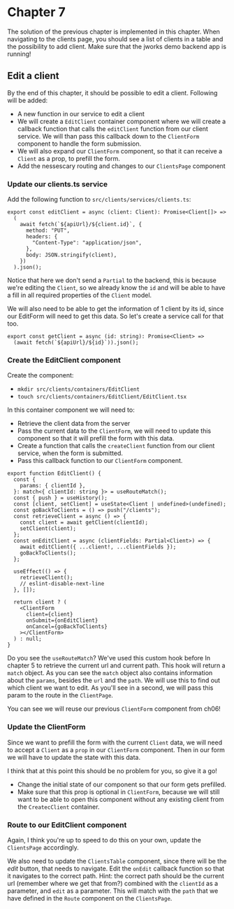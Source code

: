 # Chapter 7

The solution of the previous chapter is implemented in this chapter.
When navigating to the clients page, you should see a list of clients in a table and the possibility to add client. Make sure that the jworks demo backend app is running!

## Edit a client

By the end of this chapter, it should be possible to edit a client. Following will be added:

- A new function in our service to edit a client
- We will create a `EditClient` container component where we will create a callback function that calls the `editClient` function
from our client service. We will than pass this callback down to the `ClientForm` component to handle the form submission.
- We will also expand our `ClientForm` component, so that it can receive a `Client` as a prop, to prefill the form.
- Add the nessescary routing and changes to our `ClientsPage` component

### Update our clients.ts service

Add the following function to `src/clients/services/clients.ts`:

```tsx
export const editClient = async (client: Client): Promise<Client[]> =>
  (
    await fetch(`${apiUrl}/${client.id}`, {
      method: "PUT",
      headers: {
        "Content-Type": "application/json",
      },
      body: JSON.stringify(client),
    })
  ).json();
```

Notice that here we don't send a `Partial` to the backend, this is because we're editing the `Client`,
so we already know the `id` and will be able to have a fill in all required properties of the `Client` model.

We will also need to be able to get the information of 1 client by its id, since our EditForm will need to get this data.
So let's create a service call for that too.

```tsx
export const getClient = async (id: string): Promise<Client> =>
  (await fetch(`${apiUrl}/${id}`)).json();
```

### Create the EditClient component

Create the component:

- `mkdir src/clients/containers/EditClient`
- `touch src/clients/containers/EditClient/EditClient.tsx`

In this container component we will need to: 
- Retrieve the client data from the server
- Pass the current data to the `ClientForm`, we will need to update this component so that it will prefill the form with this data.
- Create a function that calls the `createClient` function from our client service, when the form is submitted.
- Pass this callback function to our `ClientForm` component.

```tsx
export function EditClient() {
  const {
    params: { clientId },
  }: match<{ clientId: string }> = useRouteMatch();
  const { push } = useHistory();
  const [client, setClient] = useState<Client | undefined>(undefined);
  const goBackToClients = () => push("/clients");
  const retrieveClient = async () => {
    const client = await getClient(clientId);
    setClient(client);
  };
  const onEditClient = async (clientFields: Partial<Client>) => {
    await editClient({ ...client!, ...clientFields });
    goBackToClients();
  };

  useEffect(() => {
    retrieveClient();
    // eslint-disable-next-line
  }, []);

  return client ? (
    <ClientForm
      client={client}
      onSubmit={onEditClient}
      onCancel={goBackToClients}
    ></ClientForm>
  ) : null;
}

```

Do you see the `useRouteMatch`? We've used this custom hook before In chapter 5 to retrieve the current url and current path.
This hook will return a `match` object. As you can see the `match` object also contains information about the `params`, besides the `url` and the `path`. 
We will use this to find out which client we want to edit. As you'll see in a second, we will pass this param to the route in the `ClientPage`. 

You can see we will reuse our previous `ClientForm` component from ch06!

### Update the ClientForm

Since we want to prefill the form with the current `Client` data, we will need to accept a `Client` as a `prop` in our
`ClientForm` component. Then in our form we will have to update the state with this data.

I think that at this point this should be no problem for you, so give it a go!
* Change the initial state of our component so that our form gets prefilled.
* Make sure that this prop is optional in `ClientForm`, because we will still want to be able to open this component without
any existing client from the `CreatecClient` container.

### Route to our EditClient component

Again, I think you're up to speed to do this on your own, update the `ClientsPage` accordingly.

We also need to update the `ClientsTable` component, since there will be the _edit_ button, that needs to navigate.
Edit the `onEdit` callback function so that it navigates to the correct path. 
Hint: the correct path should be the current url (remember where we get that from?) combined with the `clientId` as a parameter, and `edit` as a parameter.
This will match with the `path` that we have defined in the `Route` component on the `ClientsPage`.
